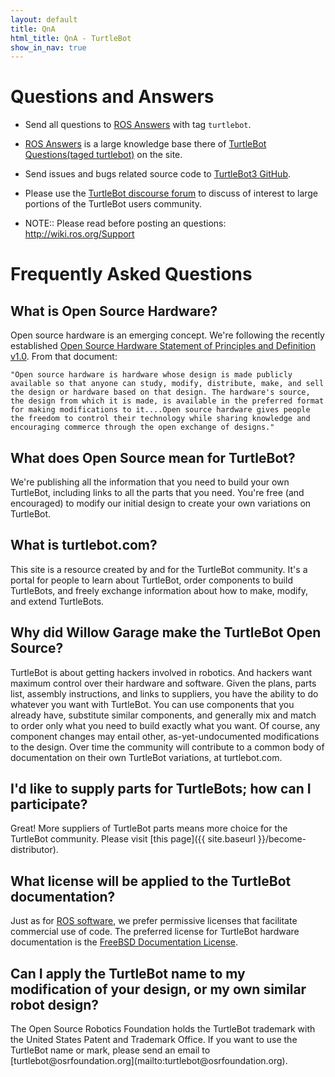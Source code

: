 ```yaml
---
layout: default
title: QnA
html_title: QnA - TurtleBot
show_in_nav: true
---
```


# Questions and Answers

- Send all questions to [ROS Answers](http://answers.ros.org/questions/) with tag ``turtlebot``.
- [ROS Answers](http://answers.ros.org/questions/) is a large knowledge base there of [TurtleBot Questions(taged turtlebot)](http://answers.ros.org/questions/scope:all/sort:activity-desc/tags:turtlebot/page:1/) on the site.
- Send issues and bugs related source code to [TurtleBot3 GitHub](https://github.com/ROBOTIS-GIT/turtlebot3/issues).
- Please use the [TurtleBot discourse forum](https://discourse.ros.org/c/turtlebot) to discuss of interest to large portions of the TurtleBot users community.

- NOTE:: Please read before posting an questions: http://wiki.ros.org/Support

# Frequently Asked Questions

## What is Open Source Hardware?

Open source hardware is an emerging concept. We're following the recently established [Open Source Hardware Statement of Principles and Definition v1.0](http://freedomdefined.org/OSHW). From that document:


    "Open source hardware is hardware whose design is made publicly available so that anyone can study, modify, distribute, make, and sell the design or hardware based on that design. The hardware's source, the design from which it is made, is available in the preferred format for making modifications to it....Open source hardware gives people the freedom to control their technology while sharing knowledge and encouraging commerce through the open exchange of designs."



## What does Open Source mean for TurtleBot?
We're publishing all the information that you need to build your own TurtleBot, including links to all the parts that you need. You're free (and encouraged) to modify our initial design to create your own variations on TurtleBot.

## What is turtlebot.com?
This site is a resource created by and for the TurtleBot community. It's a portal for people to learn about TurtleBot, order components to build TurtleBots, and freely exchange information about how to make, modify, and extend TurtleBots.

## Why did Willow Garage make the TurtleBot Open Source?
TurtleBot is about getting hackers involved in robotics. And hackers want maximum control over their hardware and software. Given the plans, parts list, assembly instructions, and links to suppliers, you have the ability to do whatever you want with TurtleBot. You can use components that you already have, substitute similar components, and generally mix and match to order only what you need to build exactly what you want. Of course, any component changes may entail other, as-yet-undocumented modifications to the design. Over time the community will contribute to a common body of documentation on their own TurtleBot variations, at turtlebot.com.

## I'd like to supply parts for TurtleBots; how can I participate?
Great! More suppliers of TurtleBot parts means more choice for the TurtleBot community. Please visit [this page]({{ site.baseurl }}/become-distributor).

## What license will be applied to the TurtleBot documentation?
Just as for <a class="http" href="http://www.ros.org/wiki/DevelopersGuide#Licensing">ROS software</a>, we prefer permissive licenses that facilitate commercial use of code. The preferred license for TurtleBot hardware documentation is the [FreeBSD Documentation License](http://www.freebsd.org/copyright/freebsd-doc-license.html).

## Can I apply the TurtleBot name to my modification of your design, or my own similar robot design?
<p>The Open Source Robotics Foundation holds the TurtleBot trademark with the United States Patent and Trademark Office. If you want to use the TurtleBot name or mark, please send an email to [turtlebot@osrfoundation.org](mailto:turtlebot@osrfoundation.org).
